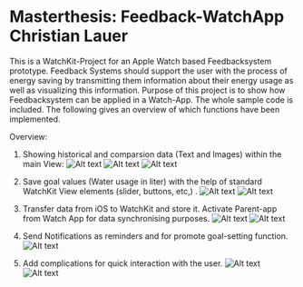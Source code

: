 # Masterthesis: Feedback-WatchApp Christian Lauer

This is a WatchKit-Project for an Apple Watch based Feedbacksystem prototype.
Feedback Systems should support the user with the process of energy saving by transmitting them information about their energy usage as well as visualizing this information.
Purpose of this project is to show how Feedbacksystem can be applied in a Watch-App.
The whole sample code is included. The following gives an overview of which functions have been implemented.

Overview:

1. Showing historical and comparsion data (Text and Images) within the main View:
![Alt text](http://imgur.com/QezdLIa.jpg)
![Alt text](http://imgur.com/niZ1UT8.jpg)
![Alt text](http://imgur.com/X7biEl8.jpg)

2. Save goal values (Water usage in liter) with the help of standard WatchKit View elements (slider, buttons, etc,) .
![Alt text](http://imgur.com/d48UAbm.jpg)
![Alt text](http://imgur.com/opHGjjE.jpg)

3. Transfer data from iOS to WatchKit and store it. Activate Parent-app from Watch App for data synchronising purposes.
![Alt text](http://imgur.com/tKgxUSf.jpg)
![Alt text](http://imgur.com/eOXskRV.jpg)

4. Send Notifications as reminders and for promote goal-setting function.
![Alt text](http://imgur.com/3gqmGOz.jpg)

5. Add complications for quick interaction with the user.
![Alt text](http://imgur.com/wff6Sr3.jpg)
![Alt text](http://imgur.com/pobArAp.jpg)

